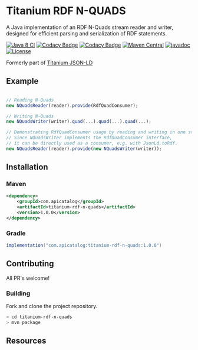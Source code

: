 # Titanium RDF N-QUADS

A Java implementation of an RDF N-Quads stream reader and writer, designed for efficient parsing and serialization of RDF statements.

[![Java 8 CI](https://github.com/filip26/titanium-rdf-n-quads/actions/workflows/java8-build.yml/badge.svg)](https://github.com/filip26/titanium-rdf-n-quads/actions/workflows/java8-build.yml)
[![Codacy Badge](https://app.codacy.com/project/badge/Grade/af8879b14a3f45bd8205c7720a24612f)](https://app.codacy.com/gh/filip26/titanium-rdf-n-quads/dashboard?utm_source=gh&utm_medium=referral&utm_content=&utm_campaign=Badge_grade)
[![Codacy Badge](https://app.codacy.com/project/badge/Coverage/af8879b14a3f45bd8205c7720a24612f)](https://app.codacy.com/gh/filip26/titanium-rdf-n-quads/dashboard?utm_source=gh&utm_medium=referral&utm_content=&utm_campaign=Badge_coverage)
[![Maven Central](https://img.shields.io/maven-central/v/com.apicatalog/titanium-rdf-n-quads.svg?label=Maven%20Central)](https://search.maven.org/search?q=g:com.apicatalog%20AND%20a:titanium-rdf-n-quads)
[![javadoc](https://javadoc.io/badge2/com.apicatalog/titanium-rdf-n-quads/javadoc.svg)](https://javadoc.io/doc/com.apicatalog/titanium-rdf-n-quads)
[![License](https://img.shields.io/badge/License-Apache%202.0-blue.svg)](https://opensource.org/licenses/Apache-2.0)

Formerly part of [Titanium JSON-LD](https://github.com/filip26/titanium-json-ld)

## Example

```javascript

// Reading N-Quads
new NQuadsReader(reader).provide(RdfQuadConsumer);

// Writing N-Quads
new NQuadsWriter(writer).quad(...).quad(...).quad(...);

// Demonstrating RdfQuadConsumer usage by reading and writing in one step
// Since NQuadsWriter implements the RdfQuadConsumer interface,
// it can be directly used as a consumer, e.g. with JsonLd.toRdf.
new NQuadsReader(reader).provide(new NQuadsWriter(writer));

```

## Installation

### Maven

```xml
<dependency>
    <groupId>com.apicatalog</groupId>
    <artifactId>titanium-rdf-n-quads</artifactId>
    <version>1.0.0</version>
</dependency>
```

### Gradle

```gradle
implementation("com.apicatalog:titanium-rdf-n-quads:1.0.0")
```

## Contributing

All PR's welcome!


### Building

Fork and clone the project repository.

```bash
> cd titanium-rdf-n-quads
> mvn package
```


## Resources

